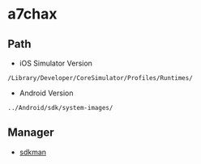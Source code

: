 # a7chax

## Path
- iOS Simulator Version
```
/Library/Developer/CoreSimulator/Profiles/Runtimes/
```

- Android Version
```
../Android/sdk/system-images/
```

## Manager
- [sdkman](https://sdkman.io/)

